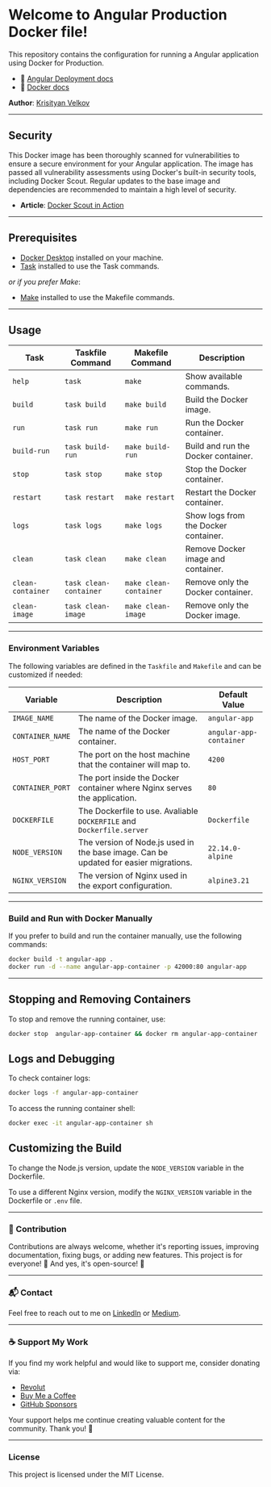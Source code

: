 # Welcome to Angular Production Docker file!

This repository contains the configuration for running a Angular application using Docker for Production.

- 📖 [Angular Deployment docs](https://angular.dev/tools/cli/deployment)
- 📖 [Docker docs](https://docs.docker.com/)

**Author**: [Krisityan Velkov](https://www.linkedin.com/in/kristiyan-velkov-763130b3/)

---

## Security

This Docker image has been thoroughly scanned for vulnerabilities to ensure a secure environment for your Angular application. The image has passed all vulnerability assessments using Docker's built-in security tools, including Docker Scout. Regular updates to the base image and dependencies are recommended to maintain a high level of security.

- **Article**: [Docker Scout in Action](https://levelup.gitconnected.com/docker-scout-in-action-63e7c812532a?sk=120903755538c5065585d458d5e1eaa8)

---

## Prerequisites

- [Docker Desktop](https://www.docker.com/products/docker-desktop/) installed on your machine.
- [Task](https://taskfile.dev/installation/) installed to use the Task commands.

_or if you prefer Make_:

- [Make](<https://en.wikipedia.org/wiki/Make_(software)>) installed to use the Makefile commands.

---

## Usage

| Task              | Taskfile Command       | Makefile Command       | Description                          |
| ----------------- | ---------------------- | ---------------------- | ------------------------------------ |
| `help`            | `task`                 | `make`                 | Show available commands.             |
| `build`           | `task build`           | `make build`           | Build the Docker image.              |
| `run`             | `task run`             | `make run`             | Run the Docker container.            |
| `build-run`       | `task build-run`       | `make build-run`       | Build and run the Docker container.  |
| `stop`            | `task stop`            | `make stop`            | Stop the Docker container.           |
| `restart`         | `task restart`         | `make restart`         | Restart the Docker container.        |
| `logs`            | `task logs`            | `make logs`            | Show logs from the Docker container. |
| `clean`           | `task clean`           | `make clean`           | Remove Docker image and container.   |
| `clean-container` | `task clean-container` | `make clean-container` | Remove only the Docker container.    |
| `clean-image`     | `task clean-image`     | `make clean-image`     | Remove only the Docker image.        |

---

### Environment Variables

The following variables are defined in the `Taskfile` and `Makefile` and can be customized if needed:

| Variable         | Description                                                                          | Default Value           |
| ---------------- | ------------------------------------------------------------------------------------ | ----------------------- |
| `IMAGE_NAME`     | The name of the Docker image.                                                        | `angular-app`           |
| `CONTAINER_NAME` | The name of the Docker container.                                                    | `angular-app-container` |
| `HOST_PORT`      | The port on the host machine that the container will map to.                         | `4200`                  |
| `CONTAINER_PORT` | The port inside the Docker container where Nginx serves the application.             | `80`                    |
| `DOCKERFILE`     | The Dockerfile to use. Avaliable `DOCKERFILE` and `Dockerfile.server`                | `Dockerfile`            |
| `NODE_VERSION`   | The version of Node.js used in the base image. Can be updated for easier migrations. | `22.14.0-alpine`        |
| `NGINX_VERSION`  | The version of Nginx used in the export configuration.                               | `alpine3.21`            |

---

### Build and Run with Docker Manually

If you prefer to build and run the container manually, use the following commands:

```sh
docker build -t angular-app .
docker run -d --name angular-app-container -p 42000:80 angular-app
```

---

## Stopping and Removing Containers

To stop and remove the running container, use:

```sh
docker stop  angular-app-container && docker rm angular-app-container
```

## Logs and Debugging

To check container logs:

```sh
docker logs -f angular-app-container
```

To access the running container shell:

```sh
docker exec -it angular-app-container sh
```

## Customizing the Build

To change the Node.js version, update the `NODE_VERSION` variable in the Dockerfile.

To use a different Nginx version, modify the `NGINX_VERSION` variable in the Dockerfile or `.env` file.

---

### 📌 Contribution

Contributions are always welcome, whether it's reporting issues, improving documentation, fixing bugs, or adding new features. This project is for everyone! 💙
And yes, it's open-source! 🎉

---

### 📬 Contact

Feel free to reach out to me on [LinkedIn](https://www.linkedin.com/in/kristiyan-velkov-763130b3/) or [Medium](https://medium.com/@kristiyanvelkov).

---

### ☕ Support My Work

If you find my work helpful and would like to support me, consider donating via:

- [Revolut](https://revolut.me/kristiyanvelkov)
- [Buy Me a Coffee](https://www.buymeacoffee.com/kristiyanvelkov)
- [GitHub Sponsors](https://github.com/sponsors/kristiyan-velkov)

Your support helps me continue creating valuable content for the community. Thank you! 🚀

---

### License

This project is licensed under the MIT License.

